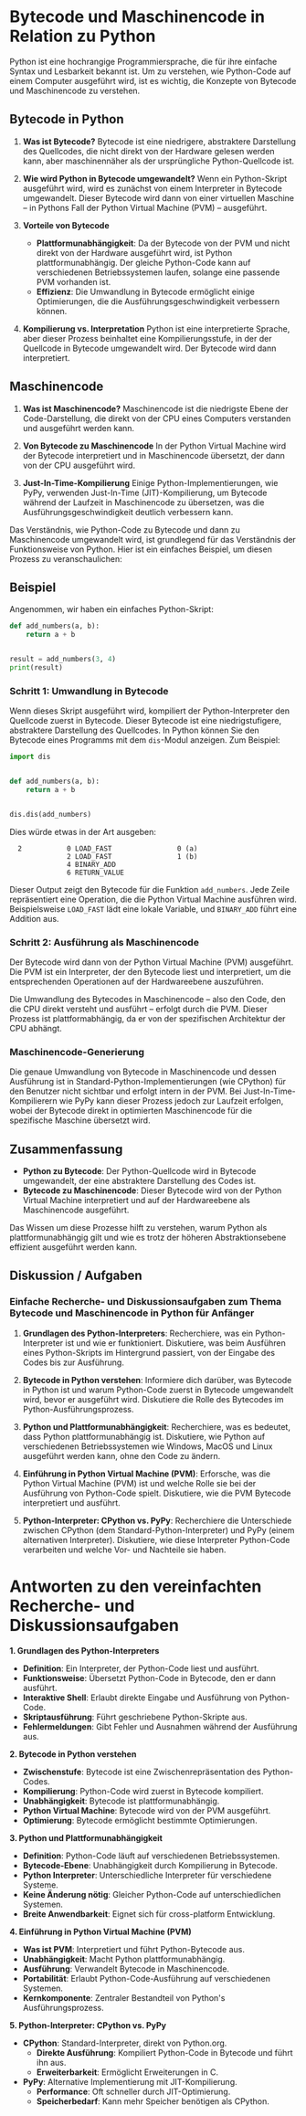 # Bytecode und Maschinencode in Relation zu Python

Python ist eine hochrangige Programmiersprache, die für ihre einfache Syntax und Lesbarkeit bekannt ist. Um zu
verstehen, wie Python-Code auf einem Computer ausgeführt wird, ist es wichtig, die Konzepte von Bytecode und
Maschinencode zu verstehen.

## Bytecode in Python

1. **Was ist Bytecode?**
   Bytecode ist eine niedrigere, abstraktere Darstellung des Quellcodes, die nicht direkt von der Hardware gelesen
   werden kann, aber maschinennäher als der ursprüngliche Python-Quellcode ist.

2. **Wie wird Python in Bytecode umgewandelt?**
   Wenn ein Python-Skript ausgeführt wird, wird es zunächst von einem Interpreter in Bytecode umgewandelt. Dieser
   Bytecode wird dann von einer virtuellen Maschine – in Pythons Fall der Python Virtual Machine (PVM) – ausgeführt.

3. **Vorteile von Bytecode**
    - **Plattformunabhängigkeit**: Da der Bytecode von der PVM und nicht direkt von der Hardware ausgeführt wird, ist
      Python plattformunabhängig. Der gleiche Python-Code kann auf verschiedenen Betriebssystemen laufen, solange eine
      passende PVM vorhanden ist.
    - **Effizienz**: Die Umwandlung in Bytecode ermöglicht einige Optimierungen, die die Ausführungsgeschwindigkeit
      verbessern können.

4. **Kompilierung vs. Interpretation**
   Python ist eine interpretierte Sprache, aber dieser Prozess beinhaltet eine Kompilierungsstufe, in der der Quellcode
   in Bytecode umgewandelt wird. Der Bytecode wird dann interpretiert.

## Maschinencode

1. **Was ist Maschinencode?**
   Maschinencode ist die niedrigste Ebene der Code-Darstellung, die direkt von der CPU eines Computers verstanden und
   ausgeführt werden kann.

2. **Von Bytecode zu Maschinencode**
   In der Python Virtual Machine wird der Bytecode interpretiert und in Maschinencode übersetzt, der dann von der CPU
   ausgeführt wird.

3. **Just-In-Time-Kompilierung**
   Einige Python-Implementierungen, wie PyPy, verwenden Just-In-Time (JIT)-Kompilierung, um Bytecode während der
   Laufzeit in Maschinencode zu übersetzen, was die Ausführungsgeschwindigkeit deutlich verbessern kann.

Das Verständnis, wie Python-Code zu Bytecode und dann zu Maschinencode umgewandelt wird, ist grundlegend für das
Verständnis der Funktionsweise von Python. Hier ist ein einfaches Beispiel, um diesen Prozess zu veranschaulichen:

## Beispiel

Angenommen, wir haben ein einfaches Python-Skript:

```python
def add_numbers(a, b):
    return a + b


result = add_numbers(3, 4)
print(result)
```

### Schritt 1: Umwandlung in Bytecode

Wenn dieses Skript ausgeführt wird, kompiliert der Python-Interpreter den Quellcode zuerst in Bytecode. Dieser Bytecode
ist eine niedrigstufigere, abstraktere Darstellung des Quellcodes. In Python können Sie den Bytecode eines Programms mit
dem `dis`-Modul anzeigen. Zum Beispiel:

```python
import dis


def add_numbers(a, b):
    return a + b


dis.dis(add_numbers)
```

Dies würde etwas in der Art ausgeben:

```
  2           0 LOAD_FAST                0 (a)
              2 LOAD_FAST                1 (b)
              4 BINARY_ADD
              6 RETURN_VALUE
```

Dieser Output zeigt den Bytecode für die Funktion `add_numbers`. Jede Zeile repräsentiert eine Operation, die die Python
Virtual Machine ausführen wird. Beispielsweise `LOAD_FAST` lädt eine lokale Variable, und `BINARY_ADD` führt eine
Addition aus.

### Schritt 2: Ausführung als Maschinencode

Der Bytecode wird dann von der Python Virtual Machine (PVM) ausgeführt. Die PVM ist ein Interpreter, der den Bytecode
liest und interpretiert, um die entsprechenden Operationen auf der Hardwareebene auszuführen.

Die Umwandlung des Bytecodes in Maschinencode – also den Code, den die CPU direkt versteht und ausführt – erfolgt durch
die PVM. Dieser Prozess ist plattformabhängig, da er von der spezifischen Architektur der CPU abhängt.

### Maschinencode-Generierung

Die genaue Umwandlung von Bytecode in Maschinencode und dessen Ausführung ist in Standard-Python-Implementierungen (wie
CPython) für den Benutzer nicht sichtbar und erfolgt intern in der PVM. Bei Just-In-Time-Kompilierern wie PyPy kann
dieser Prozess jedoch zur Laufzeit erfolgen, wobei der Bytecode direkt in optimierten Maschinencode für die spezifische
Maschine übersetzt wird.

## Zusammenfassung

- **Python zu Bytecode**: Der Python-Quellcode wird in Bytecode umgewandelt, der eine abstraktere Darstellung des Codes
  ist.
- **Bytecode zu Maschinencode**: Dieser Bytecode wird von der Python Virtual Machine interpretiert und auf der
  Hardwareebene als Maschinencode ausgeführt.

Das Wissen um diese Prozesse hilft zu verstehen, warum Python als plattformunabhängig gilt und wie es trotz der höheren
Abstraktionsebene effizient ausgeführt werden kann.

## Diskussion / Aufgaben

### Einfache Recherche- und Diskussionsaufgaben zum Thema Bytecode und Maschinencode in Python für Anfänger

1. **Grundlagen des Python-Interpreters**: Recherchiere, was ein Python-Interpreter ist und wie er funktioniert.
   Diskutiere, was beim Ausführen eines Python-Skripts im Hintergrund passiert, von der Eingabe des Codes bis zur
   Ausführung.

2. **Bytecode in Python verstehen**: Informiere dich darüber, was Bytecode in Python ist und warum Python-Code zuerst in
   Bytecode umgewandelt wird, bevor er ausgeführt wird. Diskutiere die Rolle des Bytecodes im Python-Ausführungsprozess.

3. **Python und Plattformunabhängigkeit**: Recherchiere, was es bedeutet, dass Python plattformunabhängig ist.
   Diskutiere, wie Python auf verschiedenen Betriebssystemen wie Windows, MacOS und Linux ausgeführt werden kann, ohne
   den Code zu ändern.

4. **Einführung in Python Virtual Machine (PVM)**: Erforsche, was die Python Virtual Machine (PVM) ist und welche Rolle
   sie bei der Ausführung von Python-Code spielt. Diskutiere, wie die PVM Bytecode interpretiert und ausführt.

5. **Python-Interpreter: CPython vs. PyPy**: Recherchiere die Unterschiede zwischen CPython (dem
   Standard-Python-Interpreter) und PyPy (einem alternativen Interpreter). Diskutiere, wie diese Interpreter Python-Code
   verarbeiten und welche Vor- und Nachteile sie haben.



# Antworten zu den vereinfachten Recherche- und Diskussionsaufgaben

**1. Grundlagen des Python-Interpreters**
- **Definition**: Ein Interpreter, der Python-Code liest und ausführt.
- **Funktionsweise**: Übersetzt Python-Code in Bytecode, den er dann ausführt.
- **Interaktive Shell**: Erlaubt direkte Eingabe und Ausführung von Python-Code.
- **Skriptausführung**: Führt geschriebene Python-Skripte aus.
- **Fehlermeldungen**: Gibt Fehler und Ausnahmen während der Ausführung aus.

**2. Bytecode in Python verstehen**
- **Zwischenstufe**: Bytecode ist eine Zwischenrepräsentation des Python-Codes.
- **Kompilierung**: Python-Code wird zuerst in Bytecode kompiliert.
- **Unabhängigkeit**: Bytecode ist plattformunabhängig.
- **Python Virtual Machine**: Bytecode wird von der PVM ausgeführt.
- **Optimierung**: Bytecode ermöglicht bestimmte Optimierungen.

**3. Python und Plattformunabhängigkeit**
- **Definition**: Python-Code läuft auf verschiedenen Betriebssystemen.
- **Bytecode-Ebene**: Unabhängigkeit durch Kompilierung in Bytecode.
- **Python Interpreter**: Unterschiedliche Interpreter für verschiedene Systeme.
- **Keine Änderung nötig**: Gleicher Python-Code auf unterschiedlichen Systemen.
- **Breite Anwendbarkeit**: Eignet sich für cross-platform Entwicklung.

**4. Einführung in Python Virtual Machine (PVM)**
- **Was ist PVM**: Interpretiert und führt Python-Bytecode aus.
- **Unabhängigkeit**: Macht Python plattformunabhängig.
- **Ausführung**: Verwandelt Bytecode in Maschinencode.
- **Portabilität**: Erlaubt Python-Code-Ausführung auf verschiedenen Systemen.
- **Kernkomponente**: Zentraler Bestandteil von Python's Ausführungsprozess.

**5. Python-Interpreter: CPython vs. PyPy**
- **CPython**: Standard-Interpreter, direkt von Python.org.
  - **Direkte Ausführung**: Kompiliert Python-Code in Bytecode und führt ihn aus.
  - **Erweiterbarkeit**: Ermöglicht Erweiterungen in C.
- **PyPy**: Alternative Implementierung mit JIT-Kompilierung.
  - **Performance**: Oft schneller durch JIT-Optimierung.
  - **Speicherbedarf**: Kann mehr Speicher benötigen als CPython.
